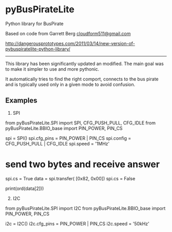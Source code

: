 # pyBusPirateLite
Python library for BusPirate

Based on code from Garrett Berg <cloudform511@gmail.com>

http://dangerousprototypes.com/2011/03/14/new-version-of-pybuspiratelite-python-library/

-------------------------

This library has been significantly updated an modified. The main goal was to make it simpler to use
and more pythonic.

It automatically tries to find the right comport, connects to the bus pirate and is typically used only in
a given mode to avoid confusion.

Examples
--------

1. SPI

from pyBusPirateLite.SPI import SPI, CFG_PUSH_PULL, CFG_IDLE
from pyBusPirateLite.BBIO_base import PIN_POWER, PIN_CS

spi = SPI()
spi.cfg_pins = PIN_POWER | PIN_CS 
spi.config = CFG_PUSH_PULL | CFG_IDLE
spi.speed = '1MHz'

# send two bytes and receive answer
spi.cs = True
data = spi.transfer( [0x82, 0x00])
spi.cs = False

print(ord(data[2]))

2. I2C

from pyBusPirateLite.SPI import I2C
from pyBusPirateLite.BBIO_base import PIN_POWER, PIN_CS

i2c = I2C()
i2c.cfg_pins = PIN_POWER | PIN_CS 
i2c.speed = '50kHz'
